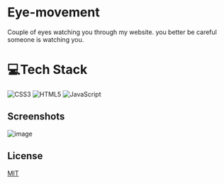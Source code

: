 # Eye-movement
Couple of eyes watching you through my website. you better be careful someone is watching you.

# 💻Tech Stack
![CSS3](https://img.shields.io/badge/css3-%231572B6.svg?style=for-the-badge&logo=css3&logoColor=white) ![HTML5](https://img.shields.io/badge/html5-%23E34F26.svg?style=for-the-badge&logo=html5&logoColor=white) ![JavaScript](https://img.shields.io/badge/javascript-%23323330.svg?style=for-the-badge&logo=javascript&logoColor=%23F7DF1E) 
## Screenshots
![image](https://user-images.githubusercontent.com/101306063/171069666-ff037477-f792-4ee1-ac07-36e4c2f3ebfb.png)
## License

[MIT](https://choosealicense.com/licenses/mit/)
